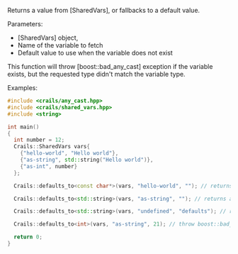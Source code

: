 Returns a value from [SharedVars], or fallbacks to a default value.

Parameters:
- [SharedVars] object,
- Name of the variable to fetch
- Default value to use when the variable does not exist

This function will throw [boost::bad_any_cast] exception if the variable exists, but the requested type didn't match the variable type.

Examples:

```c++
#include <crails/any_cast.hpp>
#include <crails/shared_vars.hpp>
#include <string>

int main()
{
  int number = 12;
  Crails::SharedVars vars{
    {"hello-world", "Hello world"},
    {"as-string", std::string("Hello world")},
    {"as-int", number}
  };

  Crails::defaults_to<const char*>(vars, "hello-world", ""); // returns a pointer to "Hello world"

  Crails::defaults_to<std::string>(vars, "as-string", ""); // returns a copy of the "as-string" string

  Crails::defaults_to<std::string>(vars, "undefined", "defaults"); // returns "defaults" as a string

  Crails::defaults_to<int>(vars, "as-string", 21); // throw boost::bad_any_cast

  return 0;
}
```
